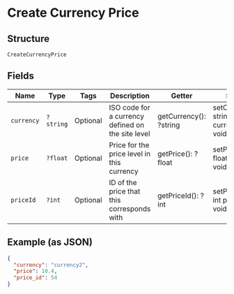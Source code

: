 
# Create Currency Price

## Structure

`CreateCurrencyPrice`

## Fields

| Name | Type | Tags | Description | Getter | Setter |
|  --- | --- | --- | --- | --- | --- |
| `currency` | `?string` | Optional | ISO code for a currency defined on the site level | getCurrency(): ?string | setCurrency(?string currency): void |
| `price` | `?float` | Optional | Price for the price level in this currency | getPrice(): ?float | setPrice(?float price): void |
| `priceId` | `?int` | Optional | ID of the price that this corresponds with | getPriceId(): ?int | setPriceId(?int priceId): void |

## Example (as JSON)

```json
{
  "currency": "currency2",
  "price": 10.4,
  "price_id": 54
}
```

